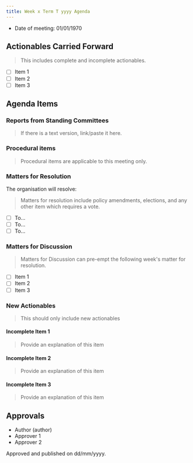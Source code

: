 ```yaml
---
title: Week x Term T yyyy Agenda
---
```


- Date of meeting: 01/01/1970

## Actionables Carried Forward

> This includes complete and incomplete actionables.

- [ ] Item 1
- [ ] Item 2
- [ ] Item 3

## Agenda Items

### Reports from Standing Committees

> If there is a text version, link/paste it here.

### Procedural items

> Procedural items are applicable to this meeting only.

### Matters for Resolution

The organisation will resolve:

> Matters for resolution include policy amendments, elections, and any other item which requires a vote.

- [ ] To...
- [ ] To...
- [ ] To...

### Matters for Discussion

> Matters for Discussion can pre-empt the following week's matter for resolution.

- [ ] Item 1
- [ ] Item 2
- [ ] Item 3

### New Actionables

> This should only include new actionables

#### Incomplete Item 1

> Provide an explanation of this item

#### Incomplete Item 2

> Provide an explanation of this item

#### Incomplete Item 3

> Provide an explanation of this item

## Approvals

- Author (author)
- Approver 1
- Approver 2

Approved and published on dd/mm/yyyy.